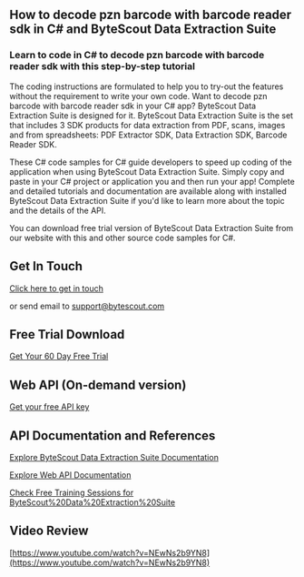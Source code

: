 ## How to decode pzn barcode with barcode reader sdk in C# and ByteScout Data Extraction Suite

### Learn to code in C# to decode pzn barcode with barcode reader sdk with this step-by-step tutorial

The coding instructions are formulated to help you to try-out the features without the requirement to write your own code. Want to decode pzn barcode with barcode reader sdk in your C# app? ByteScout Data Extraction Suite is designed for it. ByteScout Data Extraction Suite is the set that includes 3 SDK products for data extraction from PDF, scans, images and from spreadsheets: PDF Extractor SDK, Data Extraction SDK, Barcode Reader SDK.

 These C# code samples for C# guide developers to speed up coding of the application when using ByteScout Data Extraction Suite.  Simply copy and paste in your C# project or application you and then run your app! Complete and detailed tutorials and documentation are available along with installed ByteScout Data Extraction Suite if you'd like to learn more about the topic and the details of the API.

You can download free trial version of ByteScout Data Extraction Suite from our website with this and other source code samples for C#.

## Get In Touch

[Click here to get in touch](https://bytescout.zendesk.com/hc/en-us/requests/new?subject=ByteScout%20Data%20Extraction%20Suite%20Question)

or send email to [support@bytescout.com](mailto:support@bytescout.com?subject=ByteScout%20Data%20Extraction%20Suite%20Question) 

## Free Trial Download

[Get Your 60 Day Free Trial](https://bytescout.com/download/web-installer?utm_source=github-readme)

## Web API (On-demand version)

[Get your free API key](https://pdf.co/documentation/api?utm_source=github-readme)

## API Documentation and References

[Explore ByteScout Data Extraction Suite Documentation](https://bytescout.com/documentation/index.html?utm_source=github-readme)

[Explore Web API Documentation](https://pdf.co/documentation/api?utm_source=github-readme)

[Check Free Training Sessions for ByteScout%20Data%20Extraction%20Suite](https://academy.bytescout.com/)

## Video Review

[https://www.youtube.com/watch?v=NEwNs2b9YN8](https://www.youtube.com/watch?v=NEwNs2b9YN8)